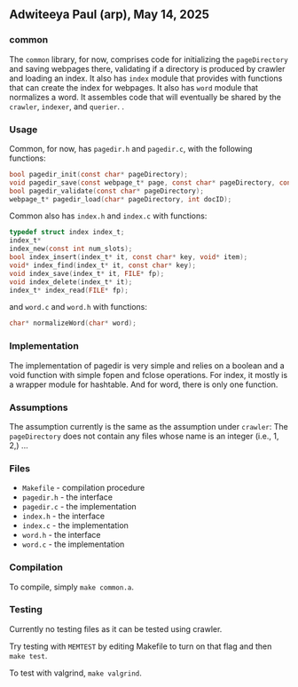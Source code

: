 ## Adwiteeya Paul (arp), May 14, 2025

### common

The `common` library, for now, comprises code for initializing the `pageDirectory` and saving webpages there, validating if a directory is produced by crawler and loading an index.  It also has `index` module that provides with functions that can create the index for webpages. It also has  `word` module that normalizes a word. It assembles code that will eventually be shared by the `crawler`, `indexer`, and `querier`. 
.

### Usage

Common, for now, has `pagedir.h` and `pagedir.c`, with the following functions:

```c
bool pagedir_init(const char* pageDirectory);
void pagedir_save(const webpage_t* page, const char* pageDirectory, const int docID);
bool pagedir_validate(const char* pageDirectory);
webpage_t* pagedir_load(char* pageDirectory, int docID);


```

Common also has `index.h` and `index.c` with functions:

```c
typedef struct index index_t;  
index_t*
index_new(const int num_slots);
bool index_insert(index_t* it, const char* key, void* item);
void* index_find(index_t* it, const char* key);
void index_save(index_t* it, FILE* fp);
void index_delete(index_t* it);
index_t* index_read(FILE* fp);

```

and  `word.c` and `word.h` with functions:

```c
char* normalizeWord(char* word);

```

### Implementation

The implementation of pagedir is very simple and relies on a boolean and a void function with simple fopen and fclose operations. For index, it mostly is a wrapper module for hashtable. And for word, there is only one function.

### Assumptions

The assumption currently is the same as the assumption under `crawler`:
The ```pageDirectory``` does not contain any files whose name is an integer (i.e., 1, 2,) ...

### Files

* `Makefile` - compilation procedure
* `pagedir.h` - the interface
* `pagedir.c` - the implementation
* `index.h` - the interface
* `index.c` - the implementation
* `word.h` - the interface
* `word.c` - the implementation



### Compilation

To compile, simply `make common.a`.

### Testing

Currently no testing files as it can be tested using crawler.

Try testing with `MEMTEST` by editing Makefile to turn on that flag and then `make test`.

To test with valgrind, `make valgrind`.
